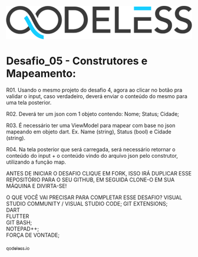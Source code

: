 ![logo](https://github.com/gitqodeless/gitqodeless/blob/main/logo1.png?raw=true)

# Desafio_05 -  Construtores e Mapeamento:

R01. Usando o mesmo projeto do desafio 4, agora ao clicar no botão pra validar o input, caso verdadeiro, deverá enviar o  conteúdo do mesmo para uma tela posterior.

R02. Deverá ter um json com 1 objeto contendo:
Nome;
Status;
Cidade;

R03. É necessário ter uma ViewModel para mapear com base no json mapeando em objeto dart.
Ex. Name (string), Status (bool) e Cidade (string).

R04. Na tela posterior que será carregada, será necessário retornar o conteúdo do input + o conteúdo vindo do arquivo json pelo construtor, utilizando a função map.


ANTES DE INICIAR O DESAFIO CLIQUE EM FORK, ISSO IRÁ DUPLICAR ESSE REPOSITÓRIO PARA O SEU GITHUB, EM SEGUIDA CLONE-O EM SUA MÁQUINA E DIVIRTA-SE!

O QUE VOCÊ VAI PRECISAR PARA COMPLETAR ESSE DESAFIO?
VISUAL STUDIO COMMUNITY / VISUAL STUDIO CODE; GIT EXTENSIONS; \
DART \
FLUTTER \
GIT BASH; \
NOTEPAD++; \
FORÇA DE VONTADE;

[<sub>qodeless.io<sub>](https://qodeless.io)
